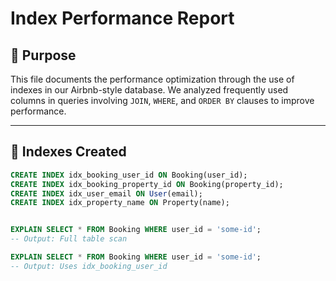 # Index Performance Report

## 🧠 Purpose

This file documents the performance optimization through the use of indexes in our Airbnb-style database. We analyzed frequently used columns in queries involving `JOIN`, `WHERE`, and `ORDER BY` clauses to improve performance.

---

## 🧱 Indexes Created

```sql
CREATE INDEX idx_booking_user_id ON Booking(user_id);
CREATE INDEX idx_booking_property_id ON Booking(property_id);
CREATE INDEX idx_user_email ON User(email);
CREATE INDEX idx_property_name ON Property(name);


EXPLAIN SELECT * FROM Booking WHERE user_id = 'some-id';
-- Output: Full table scan

EXPLAIN SELECT * FROM Booking WHERE user_id = 'some-id';
-- Output: Uses idx_booking_user_id
```
